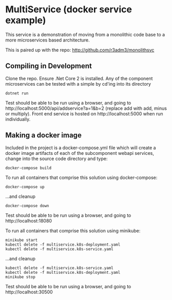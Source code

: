 # MultiService (docker service example)
This service is a demonstration of moving from a monolithic code base to a more microservices based architecture.

This is paired up with the repo: http://github.com/r3adm3/monolithsvc

## Compiling in Development

Clone the repo. Ensure .Net Core 2 is installed. Any of the component microservices can be tested with a simple by cd'ing into its directory

```dotnetcore
dotnet run
```

Test should be able to be run using a browser, and going to http://localhost:5000/api/addservice?a=1&b=2
(replace add with add, minus or multiply). Front end service is hosted on http://localhost:5000 when run individually. 

## Making a docker image

Included in the project is a docker-compose.yml file which will create a docker image artifacts of each of the subcomponent webapi services, change into the source code directory and type:

```docker
docker-compose build
```

To run all containers that comprise this solution using docker-compose:

```docker
docker-compose up
```

...and cleanup

```docker
docker-compose down
```

Test should be able to be run using a browser, and going to http://localhost:18080

To run all containers that comprise this solution using minikube:

```kubectl
minikube start
kubectl delete -f multiservice.k8s-deployment.yaml
kubectl delete -f multiservice.k8s-service.yaml
```

...and cleanup

```kubectl
kubectl delete -f multiservice.k8s-service.yaml
kubectl delete -f multiservice.k8s-deployment.yaml
minikube stop
```

Test should be able to be run using a browser, and going to http://localhost:30500
